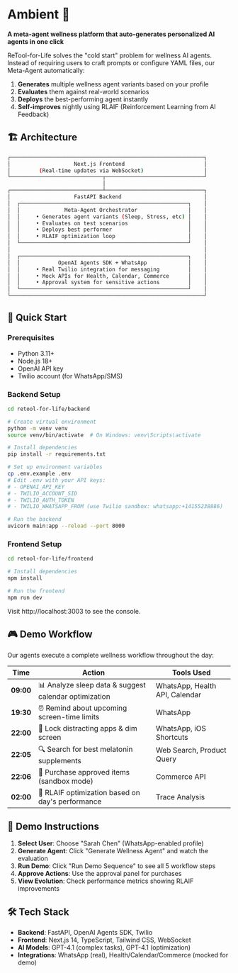 # Ambient 🧬

**A meta-agent wellness platform that auto-generates personalized AI agents in one click**

ReTool-for-Life solves the "cold start" problem for wellness AI agents. Instead of requiring users to craft prompts or configure YAML files, our Meta-Agent automatically:

1. **Generates** multiple wellness agent variants based on your profile
2. **Evaluates** them against real-world scenarios
3. **Deploys** the best-performing agent instantly
4. **Self-improves** nightly using RLAIF (Reinforcement Learning from AI Feedback)

## 🏗️ Architecture

```bash
┌─────────────────────────────────────────────────────────────┐
│                    Next.js Frontend                         │
│         (Real-time updates via WebSocket)                   │
└─────────────────────────────┬───────────────────────────────┘
                              │
┌─────────────────────────────┴───────────────────────────────┐
│                    FastAPI Backend                          │
│  ┌─────────────────────────────────────────────────────┐    │
│  │              Meta-Agent Orchestrator                │    │
│  │     • Generates agent variants (Sleep, Stress, etc) │    │
│  │     • Evaluates on test scenarios                   │    │
│  │     • Deploys best performer                        │    │
│  │     • RLAIF optimization loop                       │    │
│  └─────────────────────────────────────────────────────┘    │
│                                                             │
│  ┌─────────────────────────────────────────────────────┐    │
│  │            OpenAI Agents SDK + WhatsApp             │    │
│  │     • Real Twilio integration for messaging         │    │
│  │     • Mock APIs for Health, Calendar, Commerce      │    │
│  │     • Approval system for sensitive actions         │    │
│  └─────────────────────────────────────────────────────┘    │
└─────────────────────────────────────────────────────────────┘
```

## 🚀 Quick Start

### Prerequisites
- Python 3.11+
- Node.js 18+
- OpenAI API key
- Twilio account (for WhatsApp/SMS)

### Backend Setup

```bash
cd retool-for-life/backend

# Create virtual environment
python -m venv venv
source venv/bin/activate  # On Windows: venv\Scripts\activate

# Install dependencies
pip install -r requirements.txt

# Set up environment variables
cp .env.example .env
# Edit .env with your API keys:
# - OPENAI_API_KEY
# - TWILIO_ACCOUNT_SID
# - TWILIO_AUTH_TOKEN
# - TWILIO_WHATSAPP_FROM (use Twilio sandbox: whatsapp:+14155238886)

# Run the backend
uvicorn main:app --reload --port 8000
```

### Frontend Setup

```bash
cd retool-for-life/frontend

# Install dependencies
npm install

# Run the frontend
npm run dev
```

Visit http://localhost:3003 to see the console.

## 🎮 Demo Workflow

Our agents execute a complete wellness workflow throughout the day:

| Time | Action | Tools Used |
|------|--------|------------|
| **09:00** | 📊 Analyze sleep data & suggest calendar optimization | WhatsApp, Health API, Calendar |
| **19:30** | ⏰ Remind about upcoming screen-time limits | WhatsApp |
| **22:00** | 📱 Lock distracting apps & dim screen | WhatsApp, iOS Shortcuts |
| **22:05** | 🔍 Search for best melatonin supplements | Web Search, Product Query |
| **22:06** | 🛒 Purchase approved items (sandbox mode) | Commerce API |
| **02:00** | 🧠 RLAIF optimization based on day's performance | Trace Analysis |


## 📱 Demo Instructions

1. **Select User**: Choose "Sarah Chen" (WhatsApp-enabled profile)
2. **Generate Agent**: Click "Generate Wellness Agent" and watch the evaluation
3. **Run Demo**: Click "Run Demo Sequence" to see all 5 workflow steps
4. **Approve Actions**: Use the approval panel for purchases
5. **View Evolution**: Check performance metrics showing RLAIF improvements

## 🛠️ Tech Stack

- **Backend**: FastAPI, OpenAI Agents SDK, Twilio
- **Frontend**: Next.js 14, TypeScript, Tailwind CSS, WebSocket
- **AI Models**: GPT-4.1 (complex tasks), GPT-4.1 (optimization)
- **Integrations**: WhatsApp (real), Health/Calendar/Commerce (mocked for demo)
